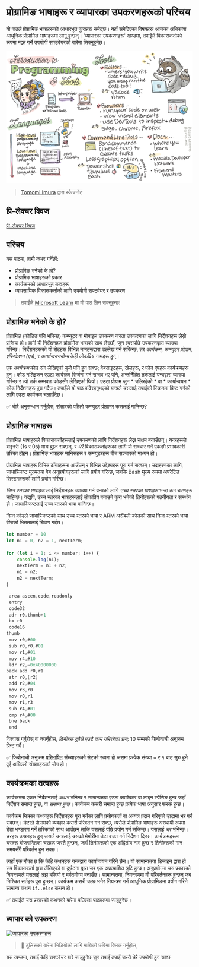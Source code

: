 # प्रोग्रामिङ भाषाहरू र व्यापारका उपकरणहरूको परिचय

यो पाठले प्रोग्रामिङ भाषाहरूको आधारभूत कुराहरू समेट्छ। यहाँ समेटिएका विषयहरू आजका अधिकांश आधुनिक प्रोग्रामिङ भाषाहरूमा लागू हुन्छन्। 'व्यापारका उपकरणहरू' खण्डमा, तपाईंले विकासकर्ताको रूपमा मद्दत गर्ने उपयोगी सफ्टवेयरको बारेमा सिक्नुहुनेछ।

![Intro Programming](../../../sketchnotes/webdev101-programming.png)
> [Tomomi Imura](https://twitter.com/girlie_mac) द्वारा स्केचनोट

## प्रि-लेक्चर क्विज
[प्री-लेक्चर क्विज](https://happy-mud-02d95f10f.azurestaticapps.net/quiz/1)

## परिचय

यस पाठमा, हामी कभर गर्नेछौं:

- प्रोग्रामिङ भनेको के हो?
- प्रोग्रामिङ भाषाहरूको प्रकार
- कार्यक्रमको आधारभूत तत्वहरू
- व्यावसायिक विकासकर्ताको लागि उपयोगी सफ्टवेयर र उपकरण

> तपाईंले [Microsoft Learn](https://docs.microsoft.com/learn/modules/web-development-101/introduction-programming?WT.mc_id=academic-77807-sagibbon) मा यो पाठ लिन सक्नुहुन्छ!

## प्रोग्रामिङ भनेको के हो?

प्रोग्रामिङ (कोडिङ पनि भनिन्छ) कम्प्युटर वा मोबाइल उपकरण जस्ता उपकरणका लागि निर्देशनहरू लेख्ने प्रक्रिया हो। हामी यी निर्देशनहरू प्रोग्रामिङ भाषाको साथ लेख्छौं, जुन त्यसपछि उपकरणद्वारा व्याख्या गरिन्छ। निर्देशनहरूको यी सेटहरू विभिन्न नामहरूद्वारा उल्लेख गर्न सकिन्छ, तर *कार्यक्रम*, *कम्प्युटर प्रोग्राम*, *एप्लिकेशन (एप)*, र *कार्यान्वयनयोग्य* केही लोकप्रिय नामहरू हुन्।

एक *कार्यक्रम* कोड संग लेखिएको कुनै पनि हुन सक्छ; वेबसाइटहरू, खेलहरू, र फोन एपहरू कार्यक्रमहरू हुन्। कोड नलिइकन एउटा कार्यक्रम सिर्जना गर्न सम्भव भए पनि, अन्तर्निहित तर्कलाई यन्त्रद्वारा व्याख्या गरिन्छ र त्यो तर्क सम्भवतः कोडसँग लेखिएको थियो। एउटा प्रोग्राम जुन * चलिरहेको * वा * कार्यान्वयन * कोड निर्देशनहरू पूरा गर्दैछ। तपाईंले यो पाठ पढिरहनुभएको यन्त्रले यसलाई तपाईंको स्क्रिनमा प्रिन्ट गर्नको लागि एउटा कार्यक्रम चलाउँदैछ।

✅ थोरै अनुसन्धान गर्नुहोस्: संसारको पहिलो कम्प्युटर प्रोग्रामर कसलाई मानिन्छ?

## प्रोग्रामिङ भाषाहरू

प्रोग्रामिङ भाषाहरूले विकासकर्ताहरूलाई उपकरणको लागि निर्देशनहरू लेख्न सक्षम बनाउँछन्। यन्त्रहरूले बाइनरी (1s र 0s) मात्र बुझ्न सक्छन्, र *धेरै* विकासकर्ताहरूका लागि यो सञ्चार गर्ने एकदमै प्रभावकारी तरिका होइन। प्रोग्रामिङ भाषाहरू मानिसहरू र कम्प्युटरहरू बीच सञ्चारको माध्यम हो।

प्रोग्रामिङ भाषाहरू विभिन्न ढाँचाहरूमा आउँछन् र विभिन्न उद्देश्यहरू पूरा गर्न सक्छन्। उदाहरणका लागि, जाभास्क्रिप्ट मुख्यतया वेब अनुप्रयोगहरूको लागि प्रयोग गरिन्छ, जबकि Bash मुख्य रूपमा अपरेटिङ सिस्टमहरूको लागि प्रयोग गरिन्छ।

*निम्न स्तरका भाषाहरू* लाई निर्देशनहरू व्याख्या गर्न यन्त्रको लागि *उच्च स्तरका भाषाहरू* भन्दा कम चरणहरू चाहिन्छ। यद्यपि, उच्च स्तरका भाषाहरूलाई लोकप्रिय बनाउने कुरा भनेको तिनीहरूको पठनीयता र समर्थन हो। जाभास्क्रिप्टलाई उच्च स्तरको भाषा मानिन्छ।

निम्न कोडले जाभास्क्रिप्टको साथ उच्च स्तरको भाषा र ARM असेंबली कोडको साथ निम्न स्तरको भाषा बीचको भिन्नतालाई चित्रण गर्दछ।

```javascript
let number = 10
let n1 = 0, n2 = 1, nextTerm;

for (let i = 1; i <= number; i++) {
    console.log(n1);
    nextTerm = n1 + n2;
    n1 = n2;
    n2 = nextTerm;
}
```

```c
 area ascen,code,readonly
 entry
 code32
 adr r0,thumb+1
 bx r0
 code16
thumb
 mov r0,#00
 sub r0,r0,#01
 mov r1,#01
 mov r4,#10
 ldr r2,=0x40000000
back add r0,r1
 str r0,[r2]
 add r2,#04
 mov r3,r0
 mov r0,r1
 mov r1,r3
 sub r4,#01
 cmp r4,#00
 bne back
 end
```

विश्वास गर्नुहोस् वा नगर्नुहोस्, *तिनीहरू दुवैले एउटै काम गरिरहेका छन्*: 10 सम्मको फिबोनाची अनुक्रम प्रिन्ट गर्दै।

✅ फिबोनाची अनुक्रम [परिभाषित](https://en.wikipedia.org/wiki/Fibonacci_number) संख्याहरूको सेटको रूपमा हो जसमा प्रत्येक संख्या ० र १ बाट सुरु हुने दुई अघिल्लो संख्याहरूको योग हो।

## कार्यक्रमका तत्वहरू

कार्यक्रममा एकल निर्देशनलाई *कथन* भनिन्छ र सामान्यतया एउटा क्यारेक्टर वा लाइन स्पेसिङ हुन्छ जहाँ निर्देशन समाप्त हुन्छ, वा *समाप्त हुन्छ*। कार्यक्रम कसरी समाप्त हुन्छ प्रत्येक भाषा अनुसार फरक हुन्छ।

कार्यक्रम भित्रका कथनहरू निर्देशनहरू पूरा गर्नका लागि प्रयोगकर्ता वा अन्यत्र प्रदान गरिएको डाटामा भर पर्न सक्छन्। डेटाले प्रोग्रामको व्यवहार कसरी परिवर्तन गर्न सक्छ, त्यसैले प्रोग्रामिङ भाषाहरू अस्थायी रूपमा डेटा भण्डारण गर्ने तरिकाको साथ आउँछन् ताकि यसलाई पछि प्रयोग गर्न सकिन्छ। यसलाई *चर* भनिन्छ। चरहरू कथनहरू हुन् जसले यन्त्रलाई यसको मेमोरीमा डेटा बचत गर्न निर्देशन दिन्छ। कार्यक्रमहरूमा चरहरू बीजगणितका चरहरू जस्तै हुन्छन्, जहाँ तिनीहरूको एक अद्वितीय नाम हुन्छ र तिनीहरूको मान समयसँगै परिवर्तन हुन सक्छ।

त्यहाँ एक मौका छ कि केहि कथनहरू यन्त्रद्वारा कार्यान्वयन गरिने छैन। यो सामान्यतया डिजाइन द्वारा हो जब विकासकर्ता द्वारा लेखिएको वा दुर्घटना द्वारा जब एक अप्रत्याशित त्रुटि हुन्छ। अनुप्रयोगमा यस प्रकारको नियन्त्रणले यसलाई अझ बलियो र मर्मतयोग्य बनाउँछ। सामान्यतया, नियन्त्रणमा यी परिवर्तनहरू हुन्छन् जब निश्चित सर्तहरू पूरा हुन्छन्। कार्यक्रम कसरी चल्छ भनेर नियन्त्रण गर्न आधुनिक प्रोग्रामिङमा प्रयोग गरिने सामान्य कथन `if..else` कथन हो।

✅ तपाईले यस प्रकारको कथनको बारेमा पछिल्ला पाठहरूमा जान्नुहुनेछ।

## व्यापार को उपकरण

[![व्यापारका उपकरणहरू](https://img.youtube.com/vi/69WJeXGBdxg/0.jpg)](https://youtube.com/watch?v=69WJeXGBdxg "व्यापारको उपकरण")

> 🎥 टूलिङको बारेमा भिडियोको लागि माथिको छविमा क्लिक गर्नुहोस्

यस खण्डमा, तपाइँ केहि सफ्टवेयर बारे जान्नुहुनेछ जुन तपाइँ तपाइँ जस्तै धेरै उपयोगी हुन सक्छ
